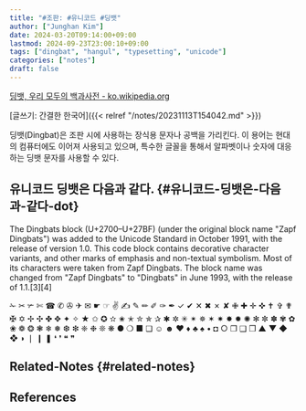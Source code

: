 ```yaml
---
title: "#조판: #유니코드 #딩뱃"
author: ["Junghan Kim"]
date: 2024-03-20T09:14:00+09:00
lastmod: 2024-09-23T23:00:10+09:00
tags: ["dingbat", "hangul", "typesetting", "unicode"]
categories: ["notes"]
draft: false
---
```


[딩뱃, 우리 모두의 백과사전 - ko.wikipedia.org](https://ko.wikipedia.org/wiki/%EB%94%A9%EB%B1%83)

[글쓰기: 간결한 한국어]({{< relref "/notes/20231113T154042.md" >}})

딩뱃(Dingbat)은 조판 시에 사용하는 장식용 문자나 공백을 가리킨다. 이 용어는 현대의 컴퓨터에도 이어져 사용되고 있으며, 특수한 글꼴을 통해서 알파벳이나 숫자에 대응하는 딩뱃 문자를 사용할 수 있다.


## 유니코드 딩뱃은 다음과 같다. {#유니코드-딩뱃은-다음과-같다-dot}

The Dingbats block (U+2700–U+27BF) (under the original block name "Zapf Dingbats") was added to the Unicode Standard in October 1991, with the release of version 1.0. This code block contains decorative character variants, and other marks of emphasis and non-textual symbolism. Most of its characters were taken from Zapf Dingbats. The block name was changed from "Zapf Dingbats" to "Dingbats" in June 1993, with the release of 1.1.[3][4]

✁ ✂ ✃ ✄ ☎ ✆ ✇ ✈ ✉ ☛ ☞ ✌ ✍ ✎ ✏ ✐ ✑ ✒ ✓ ✔ ✕ ✖ ✗ ✘ ✙ ✚ ✛ ✜ ✝ ✞ ✟ ✠ ✡ ✢ ✣ ✤ ✥ ✦ ✧ ★ ✩ ✪ ✫ ✬ ✭ ✮ ✯ ✰ ✱ ✲ ✳ ✴ ✵ ✶ ✷ ✸ ✹ ✺ ✻ ✼ ✽ ✾ ✿ ❀ ❁ ❂ ❃ ❄ ❅ ❆ ❇ ❈ ❉ ❊ ❋ ● ❍ ■ ❏ ☺ ☻ ♥ ♦ ♣ ♠ • ◘ ○ ❐ ❑ ❒ ▲ ▼ ◆ ❖ ◗ ❘ ❙ ❚ ❛ ❜ ❝ ❞


## Related-Notes {#related-notes}

## References

<style>.csl-entry{text-indent: -1.5em; margin-left: 1.5em;}</style><div class="csl-bib-body">
</div>
